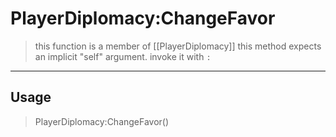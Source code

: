 # PlayerDiplomacy:ChangeFavor
> this function is a member of [[PlayerDiplomacy]]
> this method expects an implicit "self" argument. invoke it with `:`
-----
## Usage
> PlayerDiplomacy:ChangeFavor()

